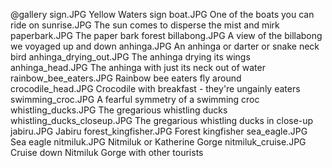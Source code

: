 @gallery
sign.JPG		Yellow Waters sign
boat.JPG		One of the boats you can ride on
sunrise.JPG		The sun comes to disperse the mist and mirk
paperbark.JPG		The paper bark forest
billabong.JPG		A view of the billabong we voyaged up and down
anhinga.JPG		An anhinga or darter or snake neck bird
anhinga_drying_out.JPG		The anhinga drying its wings
anhinga_head.JPG		The anhinga with just its neck out of water
rainbow_bee_eaters.JPG		Rainbow bee eaters fly around
crocodile_head.JPG		Crocodile with breakfast - they're ungainly eaters
swimming_croc.JPG		A fearful symmetry of a swimming croc
whistling_ducks.JPG		The gregarious whistling ducks
whistling_ducks_closeup.JPG		The gregarious whistling ducks in close-up
jabiru.JPG		Jabiru
forest_kingfisher.JPG		Forest kingfisher
sea_eagle.JPG		Sea eagle
nitmiluk.JPG		Nitmiluk or Katherine Gorge
nitmiluk_cruise.JPG		Cruise down Nitmiluk Gorge with other tourists

